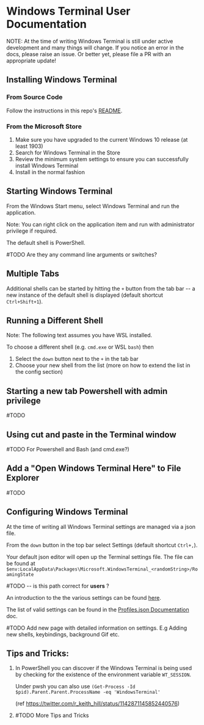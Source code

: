 # Windows Terminal User Documentation

NOTE: At the time of writing Windows Terminal is still under active development and many things will
change. If you notice an error in the docs, please raise an issue. Or better yet, please file a PR with an appropriate update!

## Installing Windows Terminal 

### From Source Code

Follow the instructions in this repo's [README](/README.md#developer-guidance).

### From the Microsoft Store

1. Make sure you have upgraded to the current Windows 10 release (at least 1903)
2. Search for Windows Terminal in the Store
3. Review the minimum system settings to ensure you can successfully install Windows Terminal
4. Install in the normal fashion

## Starting Windows Terminal

From the Windows Start menu, select Windows Terminal and run the application.

Note: You can right click on the application item and run with administrator privilege if required.

The default shell is PowerShell.

#TODO Are they any command line arguments or switches?

## Multiple Tabs

Additional shells can be started by hitting the `+` button from the tab bar -- a new instance of the
default shell is displayed (default shortcut `Ctrl+Shift+1`).

## Running a Different Shell

Note: The following text assumes you have WSL installed.

To choose a different shell (e.g. `cmd.exe` or WSL `bash`) then

1. Select the `down` button next to the `+` in the tab bar
2. Choose your new shell from the list (more on how to extend the list in the config section)

## Starting a new tab Powershell with admin privilege

#TODO

## Using cut and paste in the Terminal window

#TODO  For Powershell and Bash (and cmd.exe?)

## Add a "Open Windows Terminal Here" to File Explorer

#TODO

## Configuring Windows Terminal

At the time of writing all Windows Terminal settings are managed via a json file.

From the `down` button in the top bar select Settings (default shortcut `Ctrl+,`).

Your default json editor will open up the Terminal settings file. The file can be found
at `$env:LocalAppData\Packages\Microsoft.WindowsTerminal_<randomString>/RoamingState`

#TODO -- is this path correct for **users** ?

An introduction to the the various settings can be found [here](UsingJsonSettings.md).

The list of valid settings can be found in the [Profiles.json Documentation](../cascadia/SettingsSchema.md) doc.

#TODO Add new page with detailed information on settings. E.g Adding new shells, keybindings, background Gif etc.

## Tips and Tricks:

1. In PowerShell you can discover if the Windows Terminal is being used by checking for the existence of the environment variable `WT_SESSION`.

    Under pwsh you can also use
`(Get-Process -Id $pid).Parent.Parent.ProcessName -eq 'WindowsTerminal'`

    (ref https://twitter.com/r_keith_hill/status/1142871145852440576)

2. #TODO  More Tips and Tricks
